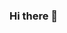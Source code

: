 ### Hi there 👋

<!--
**bishaller/bishaller** is a ✨ _special_ ✨ repository because its `README.md` (this file) appears on your GitHub profile.
<h1>Hi 👋, I'm Bishal Mishra, a UX & Product Designer.</h1>
<h2>I can Think, Solve, Invent, Design, Code, Manage and Lead.</h2>

<p align="left"> <img src="https://komarev.com/ghpvc/?username=bishaller&label=Profile%20views&color=0e75b6&style=flat" alt="bishaller" /> </p>

- 🌱 I’m currently learning **Javascripts, Deep diving into UX.**

- 👨‍💻 I share some of my work at [https://dribbble.com/bishaller](https://dribbble.com/bishaller)

- 📝 I ocassionally write articles on [https://medium.com/@bishaller](https://medium.com/@bishaller)

- 💬 Ask me about **User Experience, User Interface, Product Design, FrontEnd.**

- 📫 How to reach me **hello@bishal.cc**

- 📄 Know about my experiences [https://www.linkedin.com/in/bishaller](https://www.linkedin.com/in/bishaller)

<h3 align="left">Connect with me:</h3>
<p align="left">
<a href="https://codepen.io/bishaller" target="blank"><img align="center" src="https://cdn.jsdelivr.net/npm/simple-icons@3.0.1/icons/codepen.svg" alt="bishaller" height="30" width="40" /></a>
<a href="https://twitter.com/bishaller" target="blank"><img align="center" src="https://cdn.jsdelivr.net/npm/simple-icons@3.0.1/icons/twitter.svg" alt="bishaller" height="30" width="40" /></a>
<a href="https://fb.com/bishaller" target="blank"><img align="center" src="https://cdn.jsdelivr.net/npm/simple-icons@3.0.1/icons/facebook.svg" alt="bishaller" height="30" width="40" /></a>
<a href="https://instagram.com/bishaller" target="blank"><img align="center" src="https://cdn.jsdelivr.net/npm/simple-icons@3.0.1/icons/instagram.svg" alt="bishaller" height="30" width="40" /></a>
<a href="https://dribbble.com/bishaller" target="blank"><img align="center" src="https://cdn.jsdelivr.net/npm/simple-icons@3.0.1/icons/dribbble.svg" alt="bishaller" height="30" width="40" /></a>
<a href="https://medium.com/@bishaller" target="blank"><img align="center" src="https://cdn.jsdelivr.net/npm/simple-icons@3.0.1/icons/medium.svg" alt="@bishaller" height="30" width="40" /></a>
</p>

<h3 align="left">Languages and Tools:</h3>
<p align="left"> <a href="https://www.w3schools.com/css/" target="_blank"> <img src="https://raw.githubusercontent.com/devicons/devicon/master/icons/css3/css3-original-wordmark.svg" alt="css3" width="40" height="40"/> </a> <a href="https://www.w3.org/html/" target="_blank"> <img src="https://raw.githubusercontent.com/devicons/devicon/master/icons/html5/html5-original-wordmark.svg" alt="html5" width="40" height="40"/> </a> <a href="https://www.adobe.com/in/products/illustrator.html" target="_blank"> <img src="https://www.vectorlogo.zone/logos/adobe_illustrator/adobe_illustrator-icon.svg" alt="illustrator" width="40" height="40"/> </a> <a href="https://developer.mozilla.org/en-US/docs/Web/JavaScript" target="_blank"> <img src="https://raw.githubusercontent.com/devicons/devicon/master/icons/javascript/javascript-original.svg" alt="javascript" width="40" height="40"/> </a> <a href="https://www.photoshop.com/en" target="_blank"> <img src="https://raw.githubusercontent.com/devicons/devicon/master/icons/photoshop/photoshop-line.svg" alt="photoshop" width="40" height="40"/> </a> <a href="https://www.sketch.com/" target="_blank"> <img src="https://www.vectorlogo.zone/logos/sketchapp/sketchapp-icon.svg" alt="sketch" width="40" height="40"/> </a></p>


-->
